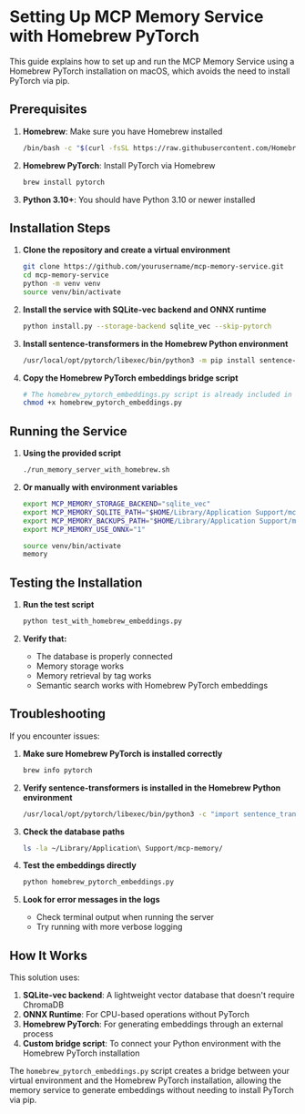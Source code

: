 # Setting Up MCP Memory Service with Homebrew PyTorch

This guide explains how to set up and run the MCP Memory Service using a Homebrew PyTorch installation on macOS, which avoids the need to install PyTorch via pip.

## Prerequisites

1. **Homebrew**: Make sure you have Homebrew installed
   ```bash
   /bin/bash -c "$(curl -fsSL https://raw.githubusercontent.com/Homebrew/install/HEAD/install.sh)"
   ```

2. **Homebrew PyTorch**: Install PyTorch via Homebrew
   ```bash
   brew install pytorch
   ```

3. **Python 3.10+**: You should have Python 3.10 or newer installed

## Installation Steps

1. **Clone the repository and create a virtual environment**
   ```bash
   git clone https://github.com/yourusername/mcp-memory-service.git
   cd mcp-memory-service
   python -m venv venv
   source venv/bin/activate
   ```

2. **Install the service with SQLite-vec backend and ONNX runtime**
   ```bash
   python install.py --storage-backend sqlite_vec --skip-pytorch
   ```

3. **Install sentence-transformers in the Homebrew Python environment**
   ```bash
   /usr/local/opt/pytorch/libexec/bin/python3 -m pip install sentence-transformers
   ```

4. **Copy the Homebrew PyTorch embeddings bridge script**
   ```bash
   # The homebrew_pytorch_embeddings.py script is already included in the repository
   chmod +x homebrew_pytorch_embeddings.py
   ```

## Running the Service

1. **Using the provided script**
   ```bash
   ./run_memory_server_with_homebrew.sh
   ```

2. **Or manually with environment variables**
   ```bash
   export MCP_MEMORY_STORAGE_BACKEND="sqlite_vec"
   export MCP_MEMORY_SQLITE_PATH="$HOME/Library/Application Support/mcp-memory/sqlite_vec.db"
   export MCP_MEMORY_BACKUPS_PATH="$HOME/Library/Application Support/mcp-memory/backups"
   export MCP_MEMORY_USE_ONNX="1"
   
   source venv/bin/activate
   memory
   ```

## Testing the Installation

1. **Run the test script**
   ```bash
   python test_with_homebrew_embeddings.py
   ```

2. **Verify that:**
   - The database is properly connected
   - Memory storage works
   - Memory retrieval by tag works
   - Semantic search works with Homebrew PyTorch embeddings

## Troubleshooting

If you encounter issues:

1. **Make sure Homebrew PyTorch is installed correctly**
   ```bash
   brew info pytorch
   ```

2. **Verify sentence-transformers is installed in the Homebrew Python environment**
   ```bash
   /usr/local/opt/pytorch/libexec/bin/python3 -c "import sentence_transformers; print(sentence_transformers.__version__)"
   ```

3. **Check the database paths**
   ```bash
   ls -la ~/Library/Application\ Support/mcp-memory/
   ```

4. **Test the embeddings directly**
   ```bash
   python homebrew_pytorch_embeddings.py
   ```

5. **Look for error messages in the logs**
   - Check terminal output when running the server
   - Try running with more verbose logging

## How It Works

This solution uses:
1. **SQLite-vec backend**: A lightweight vector database that doesn't require ChromaDB
2. **ONNX Runtime**: For CPU-based operations without PyTorch
3. **Homebrew PyTorch**: For generating embeddings through an external process
4. **Custom bridge script**: To connect your Python environment with the Homebrew PyTorch installation

The `homebrew_pytorch_embeddings.py` script creates a bridge between your virtual environment and the Homebrew PyTorch installation, allowing the memory service to generate embeddings without needing to install PyTorch via pip.
